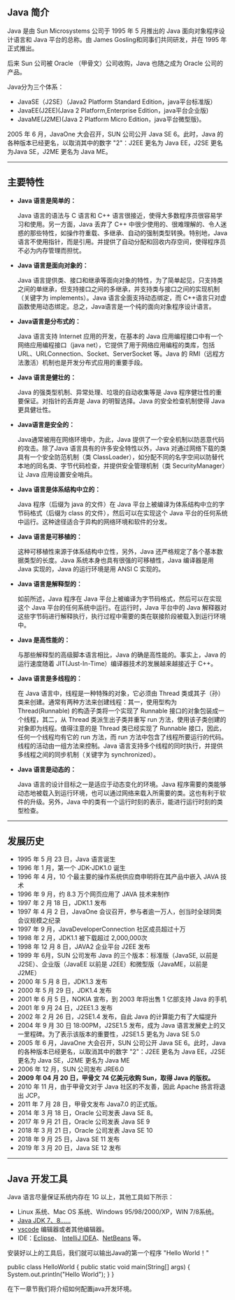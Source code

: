 ## Java 简介

Java 是由 Sun Microsystems 公司于 1995 年 5 月推出的 Java 面向对象程序设计语言和 Java 平台的总称。由 James Gosling和同事们共同研发，并在 1995 年正式推出。

后来 Sun 公司被 Oracle （甲骨文）公司收购，Java 也随之成为 Oracle 公司的产品。

Java分为三个体系：

+   JavaSE（J2SE）（Java2 Platform Standard Edition，java平台标准版）
+   JavaEE(J2EE)(Java 2 Platform,Enterprise Edition，java平台企业版)
+   JavaME(J2ME)(Java 2 Platform Micro Edition，java平台微型版)。

2005 年 6 月，JavaOne 大会召开，SUN 公司公开 Java SE 6。此时，Java 的各种版本已经更名，以取消其中的数字 "2"：J2EE 更名为 Java EE，J2SE 更名为Java SE，J2ME 更名为 Java ME。

* * *

## 主要特性

+   **Java 语言是简单的：**
    
    Java 语言的语法与 C 语言和 C++ 语言很接近，使得大多数程序员很容易学习和使用。另一方面，Java 丢弃了 C++ 中很少使用的、很难理解的、令人迷惑的那些特性，如操作符重载、多继承、自动的强制类型转换。特别地，Java 语言不使用指针，而是引用。并提供了自动分配和回收内存空间，使得程序员不必为内存管理而担忧。
    
+   **Java 语言是面向对象的：**
    
    Java 语言提供类、接口和继承等面向对象的特性，为了简单起见，只支持类之间的单继承，但支持接口之间的多继承，并支持类与接口之间的实现机制（关键字为 implements）。Java 语言全面支持动态绑定，而 C++语言只对虚函数使用动态绑定。总之，Java语言是一个纯的面向对象程序设计语言。
    
+   **Java语言是分布式的：**
    
    Java 语言支持 Internet 应用的开发，在基本的 Java 应用编程接口中有一个网络应用编程接口（java net），它提供了用于网络应用编程的类库，包括 URL、URLConnection、Socket、ServerSocket 等。Java 的 RMI（远程方法激活）机制也是开发分布式应用的重要手段。
    
+   **Java 语言是健壮的：**
    
    Java 的强类型机制、异常处理、垃圾的自动收集等是 Java 程序健壮性的重要保证。对指针的丢弃是 Java 的明智选择。Java 的安全检查机制使得 Java 更具健壮性。
    
+   **Java语言是安全的：**
    
    Java通常被用在网络环境中，为此，Java 提供了一个安全机制以防恶意代码的攻击。除了Java 语言具有的许多安全特性以外，Java 对通过网络下载的类具有一个安全防范机制（类 ClassLoader），如分配不同的名字空间以防替代本地的同名类、字节代码检查，并提供安全管理机制（类 SecurityManager）让 Java 应用设置安全哨兵。
    
+   **Java 语言是体系结构中立的：**
    
    Java 程序（后缀为 java 的文件）在 Java 平台上被编译为体系结构中立的字节码格式（后缀为 class 的文件），然后可以在实现这个 Java 平台的任何系统中运行。这种途径适合于异构的网络环境和软件的分发。
    
+   **Java 语言是可移植的：**
    
    这种可移植性来源于体系结构中立性，另外，Java 还严格规定了各个基本数据类型的长度。Java 系统本身也具有很强的可移植性，Java 编译器是用 Java 实现的，Java 的运行环境是用 ANSI C 实现的。
    
+   **Java 语言是解释型的：**
    
    如前所述，Java 程序在 Java 平台上被编译为字节码格式，然后可以在实现这个 Java 平台的任何系统中运行。在运行时，Java 平台中的 Java 解释器对这些字节码进行解释执行，执行过程中需要的类在联接阶段被载入到运行环境中。
    
+   **Java 是高性能的：**
    
    与那些解释型的高级脚本语言相比，Java 的确是高性能的。事实上，Java 的运行速度随着 JIT(Just-In-Time）编译器技术的发展越来越接近于 C++。
    
+   **Java 语言是多线程的：**
    
    在 Java 语言中，线程是一种特殊的对象，它必须由 Thread 类或其子（孙）类来创建。通常有两种方法来创建线程：其一，使用型构为 Thread(Runnable) 的构造子类将一个实现了 Runnable 接口的对象包装成一个线程，其二，从 Thread 类派生出子类并重写 run 方法，使用该子类创建的对象即为线程。值得注意的是 Thread 类已经实现了 Runnable 接口，因此，任何一个线程均有它的 run 方法，而 run 方法中包含了线程所要运行的代码。线程的活动由一组方法来控制。Java 语言支持多个线程的同时执行，并提供多线程之间的同步机制（关键字为 synchronized）。
    
+   **Java 语言是动态的：**
    
    Java 语言的设计目标之一是适应于动态变化的环境。Java 程序需要的类能够动态地被载入到运行环境，也可以通过网络来载入所需要的类。这也有利于软件的升级。另外，Java 中的类有一个运行时刻的表示，能进行运行时刻的类型检查。
    

* * *

## 发展历史

+   1995 年 5 月 23 日，Java 语言诞生
+   1996 年 1 月，第一个 JDK-JDK1.0 诞生
+   1996 年 4 月，10 个最主要的操作系统供应商申明将在其产品中嵌入 JAVA 技术
+   1996 年 9 月，约 8.3 万个网页应用了 JAVA 技术来制作
+   1997 年 2 月 18 日，JDK1.1 发布
+   1997 年 4 月 2 日，JavaOne 会议召开，参与者逾一万人，创当时全球同类会议规模之纪录
+   1997 年 9 月，JavaDeveloperConnection 社区成员超过十万
+   1998 年 2 月，JDK1.1 被下载超过 2,000,000次
+   1998 年 12 月 8 日，JAVA2 企业平台 J2EE 发布
+   1999 年 6月，SUN 公司发布 Java 的三个版本：标准版（JavaSE, 以前是 J2SE）、企业版（JavaEE 以前是 J2EE）和微型版（JavaME，以前是 J2ME）
+   2000 年 5 月 8 日，JDK1.3 发布
+   2000 年 5 月 29 日，JDK1.4 发布
+   2001 年 6 月 5 日，NOKIA 宣布，到 2003 年将出售 1 亿部支持 Java 的手机
+   2001 年 9 月 24 日，J2EE1.3 发布
+   2002 年 2 月 26 日，J2SE1.4 发布，自此 Java 的计算能力有了大幅提升
+   2004 年 9 月 30 日 18:00PM，J2SE1.5 发布，成为 Java 语言发展史上的又一里程碑。为了表示该版本的重要性，J2SE1.5 更名为 Java SE 5.0
+   2005 年 6 月，JavaOne 大会召开，SUN 公司公开 Java SE 6。此时，Java 的各种版本已经更名，以取消其中的数字 "2"：J2EE 更名为 Java EE，J2SE 更名为 Java SE，J2ME 更名为 Java ME
+   2006 年 12 月，SUN 公司发布 JRE6.0
+   **2009 年 04 月 20 日，甲骨文 74 亿美元收购 Sun，取得 Java 的版权。**
+   2010 年 11 月，由于甲骨文对于 Java 社区的不友善，因此 Apache 扬言将退出 JCP。
+   2011 年 7 月 28 日，甲骨文发布 Java7.0 的正式版。
+   2014 年 3 月 18 日，Oracle 公司发表 Java SE 8。
+   2017 年 9 月 21 日，Oracle 公司发表 Java SE 9
+   2018 年 3 月 21 日，Oracle 公司发表 Java SE 10
+   2018 年 9 月 25 日，Java SE 11 发布
+   2019 年 3 月 20 日，Java SE 12 发布

* * *

## Java 开发工具

Java 语言尽量保证系统内存在 1G 以上，其他工具如下所示：

+   Linux 系统、Mac OS 系统、Windows 95/98/2000/XP，WIN 7/8系统。
+   [Java JDK 7、8……](http://www.oracle.com/technetwork/cn/java/javase/downloads/index.html)
+   [vscode](https://code.visualstudio.com/) 编辑器或者其他编辑器。
+   IDE：[Eclipse](http://www.eclipse.org/downloads/)、 [IntelliJ IDEA](https://www.jetbrains.com/idea/)、[NetBeans](https://netbeans.org/) 等。

安装好以上的工具后，我们就可以输出Java的第一个程序 "Hello World！"

public class HelloWorld { public static void main(String\[\] args) { System.out.println("Hello World"); } }

在下一章节我们将介绍如何配置java开发环境。